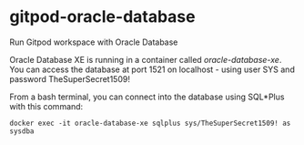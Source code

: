 # gitpod-oracle-database
Run Gitpod workspace with Oracle Database

Oracle Database XE is running in a container called *oracle-database-xe*.
You can access the database at port 1521 on localhost - using user SYS and password TheSuperSecret1509!

From a bash terminal, you can connect into the database using SQL*Plus with this command:

```
docker exec -it oracle-database-xe sqlplus sys/TheSuperSecret1509! as sysdba
```
